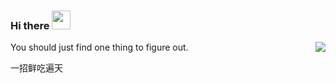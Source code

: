 ### Hi there <img src="https://raw.githubusercontent.com/wasabeef/wasabeef/master/icons/wave.gif" width="30px">

<img align="right" src="https://github-readme-stats.vercel.app/api?username=lucifill&show_icons=true&count_private=true&hide=contribs&include_all_commits=true&theme=highcontrast&bg_color=30,e96443,904e95" />





You should just find one thing to figure out.

一招鲜吃遍天

<!--
**lucifill/lucifill** is a ✨ _special_ ✨ repository because its `README.md` (this file) appears on your GitHub profile.

Here are some ideas to get you started:

- 👋 Hi
- 🔭 I’m currently working on ...
- 🌱 I’m currently learning ...
- 👯 I’m looking to collaborate on ...
- 🤔 I’m looking for help with ...
- 💬 Ask me about ...
- 📫 How to reach me: ...
- 😄 Pronouns: ...
- ⚡ Fun fact: ...
-->
